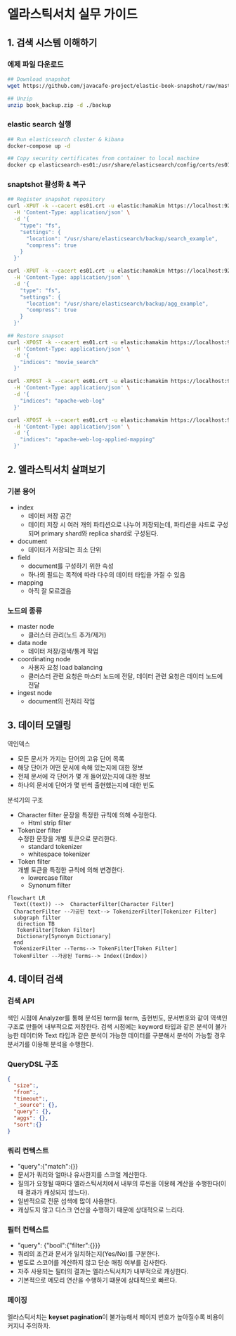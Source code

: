 # 엘라스틱서치 실무 가이드

## 1. 검색 시스템 이해하기

### 에제 파일 다운로드

```bash
## Download snapshot
wget https://github.com/javacafe-project/elastic-book-snapshot/raw/master/book_backup.zip --no-check-certificate

## Unzip
unzip book_backup.zip -d ./backup
```

### elastic search 실행

```bash
## Run elasticsearch cluster & kibana
docker-compose up -d

## Copy security certificates from container to local machine
docker cp elasticsearch-es01:/usr/share/elasticsearch/config/certs/es01/es01.crt .
```

### snaptshot 활성화 & 복구

```bash
## Register snapshot repository
curl -XPUT -k --cacert es01.crt -u elastic:hamakim https://localhost:9200/_snapshot/javacafe \
  -H 'Content-Type: application/json' \
  -d '{ 
    "type": "fs",
    "settings": {
      "location": "/usr/share/elasticsearch/backup/search_example",
      "compress": true
    }
  }'

curl -XPUT -k --cacert es01.crt -u elastic:hamakim https://localhost:9200/_snapshot/apache-web-log \
  -H 'Content-Type: application/json' \
  -d '{
    "type": "fs",
    "settings": {
      "location": "/usr/share/elasticsearch/backup/agg_example",
      "compress": true
    }
  }'

## Restore snapsot
curl -XPOST -k --cacert es01.crt -u elastic:hamakim https://localhost:9200/_snapshot/javacafe/movie-search/_restore\
  -H 'Content-Type: application/json' \
  -d '{
    "indices": "movie_search"
  }'

curl -XPOST -k --cacert es01.crt -u elastic:hamakim https://localhost:9200/_snapshot/apache-web-log/default/_restore\
  -H 'Content-Type: application/json' \
  -d '{
    "indices": "apache-web-log"
  }'

curl -XPOST -k --cacert es01.crt -u elastic:hamakim https://localhost:9200/_snapshot/apache-web-log/applied-mapping/_restore\
  -H 'Content-Type: application/json' \
  -d '{
    "indices": "apache-web-log-applied-mapping"
  }'
```

## 2. 엘라스틱서치 살펴보기

### 기본 용어

- index
  - 데이터 저장 공간
  - 데이터 저장 시 여러 개의 파티션으로 나누어 저장되는데, 파티션을 샤드로 구성되며 primary shard와 replica shard로 구성된다.
- document
  - 데이터가 저장되는 최소 단위
- field
  - document를 구성하기 위한 속성
  - 하나의 필드는 목적에 따라 다수의 데이터 타입을 가질 수 있음
- mapping
  - 아직 잘 모르겠음

### 노드의 종류

- master node
  - 클러스터 관리(노드 추가/제거)
- data node
  - 데이터 저장/검색/통계 작업
- coordinating node
  - 사용자 요청 load balancing
  - 클러스터 관련 요청은 마스터 노드에 전달, 데이터 관련 요청은 데이터 노드에 전달
- ingest node
  - document의 전처리 작업

## 3. 데이터 모델링

역인덱스

- 모든 문서가 가지는 단어의 고유 단어 목록
- 해당 단어가 어떤 문서에 속해 있는지에 대한 정보
- 전체 문서에 각 단어가 몇 개 들어있는지에 대한 정보
- 하나의 문서에 단어가 몇 번씩 출현했는지에 대한 빈도

분석기의 구조

- Character filter
  문장을 특정한 규칙에 의해 수정한다.
  - Html strip filter
- Tokenizer filter  
  수정한 문장을 개별 토큰으로 분리한다.
  - standard tokenizer
  - whitespace tokenizer
- Token filter  
  개별 토큰을 특정한 규칙에 의해 변경한다.  
  - lowercase filter
  - Synonum filter

```mermaid
flowchart LR
  Text((text)) -->  CharacterFilter[Character Filter]
  CharacterFilter --가공된 text--> TokenizerFilter[Tokenizer Filter]
  subgraph filter
   direction TB
   TokenFilter[Token Filter]
   Dictionary[Synonym Dictionary]
  end
  TokenizerFilter --Terms--> TokenFilter[Token Filter]
  TokenFilter --가공된 Terms--> Index((Index))
```

## 4. 데이터 검색

### 검색 API

색인 시점에 Analyzer를 통해 분석된 term을 term, 출현빈도, 문서번호와 같이 역색인 구조로 만들어 내부적으로 저장한다.
검색 시점에는 keyword 타입과 같은 분석이 불가능한 데이터와 Text 타입과 같은 분석이 가능한 데이터를 구분해서 분석이 가능할 경우 분서기를 이용해 분석을 수행한다.

### QueryDSL 구조

```JSON
{
  "size":,
  "from":,
  "timeout":,
  "_source": {},
  "query": {},
  "aggs": {},
  "sort":{}
}
```

### 쿼리 컨텍스트

- "query":{"match":{}}
- 문서가 쿼리와 얼마나 유사한지를 스코얼 계산한다.
- 질의가 요청될 때마다 엘라스틱서치에서 내부의 루씬을 이용해 계산을 수행한다(이때 결과가 캐싱되지 않느다).
- 일반적으로 전문 섬색에 많이 사용한다.
- 캐싱도지 않고 디스크 연산을 수행하기 때문에 상대적으로 느리다.

### 필터 컨텍스트

- "query": {"bool":{"filter":{}}}
- 쿼리의 조건과 문서가 일치하는지(Yes/No)를 구분한다.
- 별도로 스코어를 계산하지 않고 단순 매칭 여부를 검사한다.
- 자주 사용되는 필터의 결과는 엘라스틱서치가 내부적으로 캐싱한다.
- 기본적으로 메모리 연산을 수행하기 떄문에 상대적으로 빠르다.

### 페이징

엘라스틱서치는 **keyset pagination**이 불가능해서 페이지 번호가 높아질수록 비용이 커지니 주의하자.

